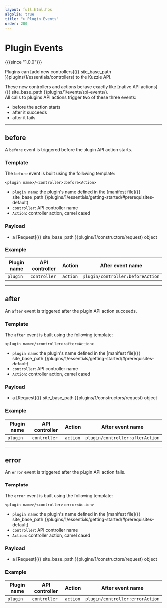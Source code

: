 ```yaml
---
layout: full.html.hbs
algolia: true
title: "> Plugin Events"
order: 200
---
```


# Plugin Events

{{{since "1.0.0"}}}

Plugins can [add new controllers]({{ site_base_path }}plugins/1/essentials/controllers) to the Kuzzle API. 

These new controllers and actions behave exactly like [native API actions]({{ site_base_path }}plugins/1/events/api-events/).  
All calls to plugins API actions trigger two of these three events:

* before the action starts
* after it succeeds
* after it fails

---

## before

A `before` event is triggered before the plugin API action starts.

### Template

The `before` event is built using the following template:

`<plugin name>/<controller>:before<Action>`

* `plugin name`: the plugin's name defined in the [manifest file]({{ site_base_path }}plugins/1/essentials/getting-started/#prerequisites-default)
* `controller`: API controller name
* `Action`: controller action, camel cased

### Payload

* a [Request]({{ site_base_path }}plugins/1/constructors/request) object

### Example

| Plugin name | API controller | Action   | After event name    |
|-------------|----------------|----------|---------------------|
| `plugin`    | `controller`   | `action` | `plugin/controller:beforeAction` |

---

## after

An `after` event is triggered after the plugin API action succeeds.

### Template

The `after` event is built using the following template:

`<plugin name>/<controller>:after<Action>`

* `plugin name`: the plugin's name defined in the [manifest file]({{ site_base_path }}plugins/1/essentials/getting-started/#prerequisites-default)
* `controller`: API controller name
* `Action`: controller action, camel cased

### Payload

* a [Request]({{ site_base_path }}plugins/1/constructors/request) object

### Example

| Plugin name | API controller | Action   | After event name    |
|-------------|----------------|----------|---------------------|
| `plugin`    | `controller`   | `action` | `plugin/controller:afterAction` |

---

## error

An `error` event is triggered after the plugin API action fails.

### Template

The `error` event is built using the following template:

`<plugin name>/<controller>:error<Action>`

* `plugin name`: the plugin's name defined in the [manifest file]({{ site_base_path }}plugins/1/essentials/getting-started/#prerequisites-default)
* `controller`: API controller name
* `Action`: controller action, camel cased

### Payload

* a [Request]({{ site_base_path }}plugins/1/constructors/request) object

### Example

| Plugin name | API controller | Action   | After event name    |
|-------------|----------------|----------|---------------------|
| `plugin`    | `controller`   | `action` | `plugin/controller:errorAction` |

